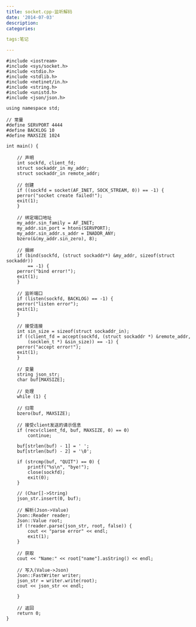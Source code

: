 ```yaml
---
title: socket.cpp-监听解码
date: '2014-07-03'
description:
categories:

tags:笔记

---
```


	#include <iostream>
	#include <sys/socket.h>
	#include <stdio.h>
	#include <stdlib.h>
	#include <netinet/in.h>
	#include <string.h>
	#include <unistd.h>
	#include <json/json.h>
	 
	using namespace std;
	 
	// 常量
	#define SERVPORT 4444
	#define BACKLOG 10
	#define MAXSIZE 1024
	 
	int main() {
	 
	    // 声明
	    int sockfd, client_fd;
	    struct sockaddr_in my_addr;
	    struct sockaddr_in remote_addr;
	 
	    // 创建
	    if ((sockfd = socket(AF_INET, SOCK_STREAM, 0)) == -1) {
		perror("socket create failed!");
		exit(1);
	    }
	 
	    // 绑定端口地址
	    my_addr.sin_family = AF_INET;
	    my_addr.sin_port = htons(SERVPORT);
	    my_addr.sin_addr.s_addr = INADDR_ANY;
	    bzero(&(my_addr.sin_zero), 8);
	 
	    // 捆绑
	    if (bind(sockfd, (struct sockaddr*) &my_addr, sizeof(struct sockaddr))
		    == -1) {
		perror("bind error!");
		exit(1);
	    }
	 
	    // 监听端口
	    if (listen(sockfd, BACKLOG) == -1) {
		perror("listen error");
		exit(1);
	    }
	 
	    // 接受连接
	    int sin_size = sizeof(struct sockaddr_in);
	    if ((client_fd = accept(sockfd, (struct sockaddr *) &remote_addr,
		    (socklen_t *) &sin_size)) == -1) {
		perror("accept error!");
		exit(1);
	    }
	 
	    // 变量
	    string json_str;
	    char buf[MAXSIZE];
	 
	    // 处理
	    while (1) {
	 
		// 归零
		bzero(buf, MAXSIZE);
	 
		// 接受client发送的请示信息
		if (recv(client_fd, buf, MAXSIZE, 0) == 0)
		    continue;
	 
		buf[strlen(buf) - 1] = ' ';
		buf[strlen(buf) - 2] = '\0';
	 
		if (strcmp(buf, "QUIT") == 0) {
		    printf("%s\n", "bye!");
		    close(sockfd);
		    exit(0);
		}
	 
		// (Char[]->String)
		json_str.insert(0, buf);
	 
		// 解析(Json->Value)
		Json::Reader reader;
		Json::Value root;
		if (!reader.parse(json_str, root, false)) {
		    cout << "parse error" << endl;
		    exit(1);
		}
	 
		// 获取
		cout << "Name:" << root["name"].asString() << endl;
	 
		// 写入(Value->Json)
		Json::FastWriter writer;
		json_str = writer.write(root);
		cout << json_str << endl;
	 
	    }
	 
	    // 返回
	    return 0;
	}

